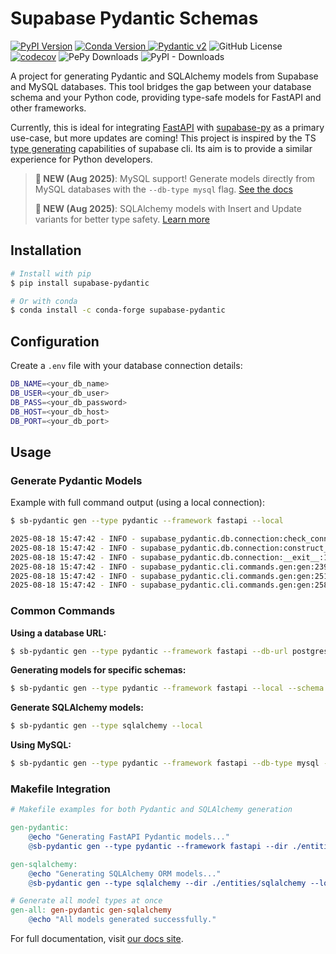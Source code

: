 # Supabase Pydantic Schemas

[![PyPI Version](https://img.shields.io/pypi/v/supabase-pydantic)](https://pypi.org/project/supabase-pydantic/)
[![Conda Version](https://img.shields.io/conda/vn/conda-forge/supabase-pydantic)
](https://anaconda.org/conda-forge/supabase-pydantic)
[![Pydantic v2](https://img.shields.io/endpoint?url=https://raw.githubusercontent.com/pydantic/pydantic/main/docs/badge/v2.json)](https://pydantic.dev)
![GitHub License](https://img.shields.io/github/license/kmbhm1/supabase-pydantic)
[![codecov](https://codecov.io/github/kmbhm1/supabase-pydantic/graph/badge.svg?token=PYOJPJTOLM)](https://codecov.io/github/kmbhm1/supabase-pydantic)
![PePy Downloads](https://static.pepy.tech/badge/supabase-pydantic)
![PyPI - Downloads](https://img.shields.io/pypi/dm/supabase-pydantic)

A project for generating Pydantic and SQLAlchemy models from Supabase and MySQL databases. This tool bridges the gap between your database schema and your Python code, providing type-safe models for FastAPI and other frameworks.

Currently, this is ideal for integrating [FastAPI](https://fastapi.tiangolo.com/) with [supabase-py](https://supabase.com/docs/reference/python/introduction) as a primary use-case, but more updates are coming! This project is inspired by the TS [type generating](https://supabase.com/docs/guides/api/rest/generating-types) capabilities of supabase cli. Its aim is to provide a similar experience for Python developers.

> **📣 NEW (Aug 2025)**: MySQL support! Generate models directly from MySQL databases with the `--db-type mysql` flag. [See the docs](https://kmbhm1.github.io/supabase-pydantic/examples/mysql-support/)
>
> **📣 NEW (Aug 2025)**: SQLAlchemy models with Insert and Update variants for better type safety. [Learn more](https://kmbhm1.github.io/supabase-pydantic/examples/sqlalchemy-models/)

## Installation

```bash
# Install with pip
$ pip install supabase-pydantic

# Or with conda
$ conda install -c conda-forge supabase-pydantic
```

## Configuration

Create a `.env` file with your database connection details:

```bash
DB_NAME=<your_db_name>
DB_USER=<your_db_user>
DB_PASS=<your_db_password>
DB_HOST=<your_db_host>
DB_PORT=<your_db_port>
```

## Usage

### Generate Pydantic Models

Example with full command output (using a local connection):

```bash
$ sb-pydantic gen --type pydantic --framework fastapi --local

2025-08-18 15:47:42 - INFO - supabase_pydantic.db.connection:check_connection:72 - PostGres connection is open.
2025-08-18 15:47:42 - INFO - supabase_pydantic.db.connection:construct_tables:136 - Processing schema: public
2025-08-18 15:47:42 - INFO - supabase_pydantic.db.connection:__exit__:105 - PostGres connection is closed.
2025-08-18 15:47:42 - INFO - supabase_pydantic.cli.commands.gen:gen:239 - Generating Pydantic models...
2025-08-18 15:47:42 - INFO - supabase_pydantic.cli.commands.gen:gen:251 - Pydantic models generated successfully for schema 'public': /path/to/your/project/entities/fastapi/schema_public_latest.py
2025-08-18 15:47:42 - INFO - supabase_pydantic.cli.commands.gen:gen:258 - File formatted successfully: /path/to/your/project/entities/fastapi/schema_public_latest.py
```

### Common Commands

**Using a database URL:**
```bash
$ sb-pydantic gen --type pydantic --framework fastapi --db-url postgresql://postgres:postgres@127.0.0.1:54322/postgres
```

**Generating models for specific schemas:**
```bash
$ sb-pydantic gen --type pydantic --framework fastapi --local --schema extensions --schema auth
```

**Generate SQLAlchemy models:**
```bash
$ sb-pydantic gen --type sqlalchemy --local
```

**Using MySQL:**
```bash
$ sb-pydantic gen --type pydantic --framework fastapi --db-type mysql --db-url mysql://user:pass@localhost:3306/dbname
```

### Makefile Integration

```makefile
# Makefile examples for both Pydantic and SQLAlchemy generation

gen-pydantic:
    @echo "Generating FastAPI Pydantic models..."
    @sb-pydantic gen --type pydantic --framework fastapi --dir ./entities/fastapi --local

gen-sqlalchemy:
    @echo "Generating SQLAlchemy ORM models..."
    @sb-pydantic gen --type sqlalchemy --dir ./entities/sqlalchemy --local

# Generate all model types at once
gen-all: gen-pydantic gen-sqlalchemy
    @echo "All models generated successfully."
```

For full documentation, visit [our docs site](https://kmbhm1.github.io/supabase-pydantic/).
